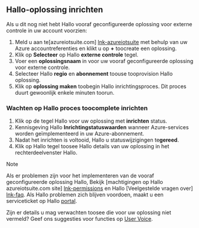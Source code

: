 ## <a name="provision-hello-solution"></a>Hallo-oplossing inrichten

Als u dit nog niet hebt Hallo vooraf geconfigureerde oplossing voor externe controle in uw account voorzien:

1. Meld u aan te[azureiotsuite.com] [ lnk-azureiotsuite] met behulp van uw Azure accountreferenties en klikt u op  **+**  toocreate een oplossing.
2. Klik op **Selecteer** op Hallo **externe controle** tegel.
3. Voer een **oplossingsnaam** in voor uw vooraf geconfigureerde oplossing voor externe controle.
4. Selecteer Hallo **regio** en **abonnement** toouse tooprovision Hallo oplossing.
5. Klik op **oplossing maken** toobegin Hallo inrichtingsproces. Dit proces duurt gewoonlijk enkele minuten toorun.

### <a name="wait-for-hello-provisioning-process-toocomplete"></a>Wachten op Hallo proces toocomplete inrichten
1. Klik op de tegel Hallo voor uw oplossing met **inrichten** status.
2. Kennisgeving Hallo **Inrichtingstatuswaarden** wanneer Azure-services worden geïmplementeerd in uw Azure-abonnement.
3. Nadat het inrichten is voltooid, Hallo u statuswijzigingen te**gereed**.
4. Klik op Hallo tegel toosee Hallo details van uw oplossing in het rechterdeelvenster Hallo.

> [!NOTE]
> Als er problemen zijn voor het implementeren van de vooraf geconfigureerde oplossing Hallo, Bekijk [machtigingen op Hallo azureiotsuite.com site] [ lnk-permissions] en Hallo [Veelgestelde vragen over] [ lnk-faq]. Als Hallo problemen zich blijven voordoen, maakt u een serviceticket op Hallo [portal][lnk-portal].
> 
> 

Zijn er details u mag verwachten toosee die voor uw oplossing niet vermeld? Geef ons suggesties voor functies op [User Voice](https://feedback.azure.com/forums/321918-azure-iot).

[lnk-azureiotsuite]: https://www.azureiotsuite.com
[lnk-permissions]: ../articles/iot-suite/iot-suite-permissions.md
[lnk-portal]: http://portal.azure.com/
[lnk-faq]: ../articles/iot-suite/iot-suite-faq.md